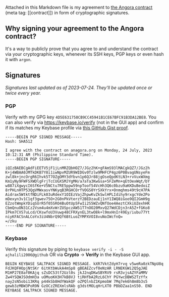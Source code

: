 Attached in this Markdown file is my agreement to [the Angora contract](https://github.com/flancian/agora/blob/master/CONTRACT.md) (meta tag: [[contract]]) in form of cryptographic signatures.

## Why signing your agreement to the Angora contract?
It's a way to publicly prove that you agree to and understand the contract via your cryptographic keys, whenever its SSH keys, PGP keys or even hash it with `argon`.

## Signatures
_Signatures last updated as of 2023-07-24. They'll be updated once or twice every year._

### PGP
Verify with my GPG key `4D5E631758CB9CC45941B1CE67BFC91B3DA12BE8`. You can also verify via <https://keybase.io/verify> (not in the GUI app) and confirm if its matches my Keybase profile via [this GitHub Gist proof](https://gist.github.com/ajhalili2006/b24b1c2178a4855be25216e3443ef8ee).

```pgp
-----BEGIN PGP SIGNED MESSAGE-----
Hash: SHA512

I agree with the contract on anagora.org on Monday, 24 July, 2023 10:12:31 AM (Philippine Standard Time).
-----BEGIN PGP SIGNATURE-----

iQIzBAEBCgAdFiEETV5jF1jLnMRZQbHOZ7/JGz2hK+gFAmS93lMACgkQZ7/JGz2h
K+j4WBAA0JMTkDKB7Y8i1iwNpvMZUR9WIDGv0Tzlw9MHFCP4gz6P0BvagUNsyeFm
zwl8k+jncOrgR6Ihvk5T7OZgOMY3dYbvn1p6QJr88jgOseQpdKtLN3+rvVuxWXmg
Km1yNy9FWFSXWDlgFrjTcCUGXSMJYgMH/a7aTa3KwGsa+5FZeMn+qEtOexWqt/bY
w887iXgwycI6SfKe+V5NCtu7RE5ppw59npToof54VcHh3Q6c0bzu9aKKDuBedoiZ
8rPHLnHTP53QgVMWxasvYNKyqB3RGHCOrfVOGS0YrSXkYrx+Onmqhms49t9cH7PA
Aidrax5WtktfNDiFLk03uRdexY1OIEzVajZhpwKvZkSwlHPLIdihy9rxgcYde2Po
mDexyn3v1C1qf3gwev75O+2G0nPkVterzY2BEDzauEj1nY1IWQ8iGoo9QI2GmH9g
EZzotWmpkYDiqSUrR5f05SRO4BuOtUp5FwIi2S5WZvQNfOoe4AeztCXkiUZexhHK
CbmQnuON31Cz2Vsm4u4mXvWrZUSpczAW51T7nOO20MxvQ27WdCDjn3rA5Z+fGKo8
IPkm7CVS7uLcd/CKswfoU3Vuwp48CFRXynEL3twO8k+l9mxHnIr49Ey/iubu77Yt
niyKFACSnALCoYx3iU4NbrQ9Qf6BtLuoZYMPXVOI8vuNoIWcfnQ=
=/zku
-----END PGP SIGNATURE-----
```

### Keybase
Verify this signature by piping to `keybase verify -i - -S ajhalili2006@github` OR via **Crypto** -> **Verify** in the Keybase GUI app.

```saltpack
BEGIN KEYBASE SALTPACK SIGNED MESSAGE. kXR7VktZdyH7rvq v5weRa0zkTNpU8q FdJKQFHOpjNtSKr 6itKtbWukA4mSp8 gBEAEZcvf0eNzAR LRNEKGWi2Q5gJAE M1HP27E8af0KAjq sZsDC53tf2Uzl0s jkJ2nqDKwSBYRV9 rsR3vjsAZYFaMMV Zw4YSQWJSOdmH3a uOMuoKH3H7kB8VJ tiRHfbA2RzL6ChY PGYwcDBWS2TzYfx nay2sN5obi13KRq p44kSb8HdYWakQF oZPQlnbZ1KpmobW 7Mq7ek6h8m8b3s5 gewb3zMBW3PoR9N GzOCzZREXmlsRAb g3dstMOLqHrLXT0 PBbDZaa1nS50. END KEYBASE SALTPACK SIGNED MESSAGE.
```